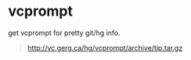 # vcprompt
get vcprompt for pretty git/hg info.

> http://vc.gerg.ca/hg/vcprompt/archive/tip.tar.gz 

